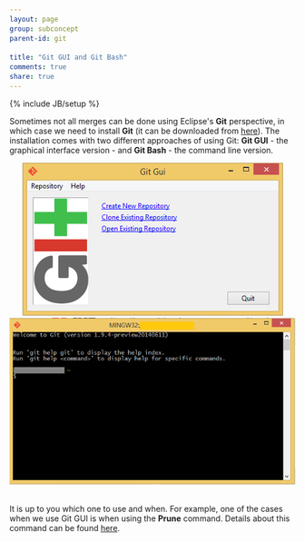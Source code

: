 ```yaml
---
layout: page
group: subconcept
parent-id: git

title: "Git GUI and Git Bash"
comments: true
share: true
---
```

{% include JB/setup %}

Sometimes not all merges can be done using Eclipse's **Git** perspective, in which case we need to install **Git** (it can be downloaded from [here](http://git-scm.com/downloads)). The installation comes with two different approaches of using Git: **Git GUI** - the graphical interface version - and **Git Bash** - the command line version. 

<!-- more -->

<div style="text-align:center;"><img class="img-thumbnail" src="guibash-images/git_gui.png"/><img class="img-thumbnail" src="guibash-images/git_bash.png" width="600"/></div><br>

It is up to you which one to use and when. For example, one of the cases when we use Git GUI is when using the **Prune** command. Details about this command can be found [here](../git/#Branchmanagement). 